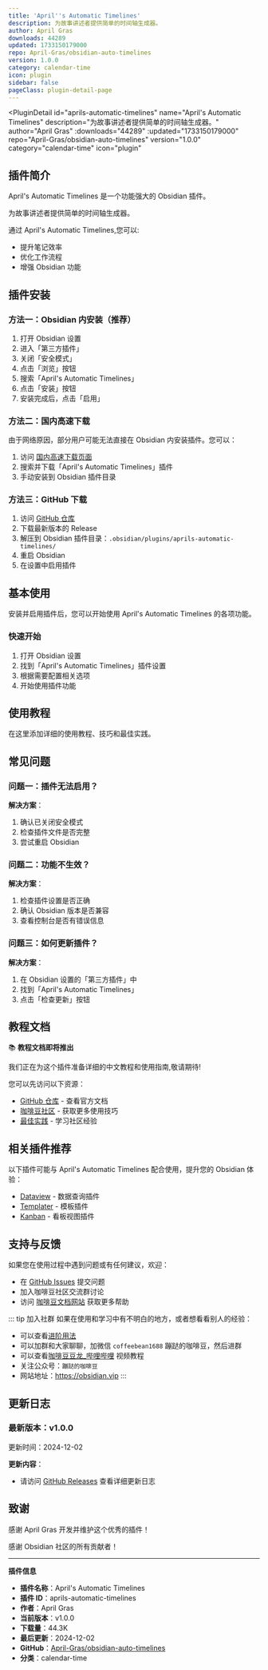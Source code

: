 ```yaml
---
title: 'April''s Automatic Timelines'
description: 为故事讲述者提供简单的时间轴生成器。
author: April Gras
downloads: 44289
updated: 1733150179000
repo: April-Gras/obsidian-auto-timelines
version: 1.0.0
category: calendar-time
icon: plugin
sidebar: false
pageClass: plugin-detail-page
---
```


<PluginDetail
  id="aprils-automatic-timelines"
  name="April&#39;s Automatic Timelines"
  description="为故事讲述者提供简单的时间轴生成器。"
  author="April Gras"
  :downloads="44289"
  :updated="1733150179000"
  repo="April-Gras/obsidian-auto-timelines"
  version="1.0.0"
  category="calendar-time"
  icon="plugin"
>

<!-- AUTO_GENERATED_START -->
## 插件简介

April&#39;s Automatic Timelines 是一个功能强大的 Obsidian 插件。

为故事讲述者提供简单的时间轴生成器。

通过 April&#39;s Automatic Timelines,您可以:

- 提升笔记效率
- 优化工作流程
- 增强 Obsidian 功能

<!-- AUTO_GENERATED_END -->

<!-- AUTO_GENERATED_START -->
## 插件安装

### 方法一：Obsidian 内安装（推荐）

1. 打开 Obsidian 设置
2. 进入「第三方插件」
3. 关闭「安全模式」
4. 点击「浏览」按钮
5. 搜索「April&#39;s Automatic Timelines」
6. 点击「安装」按钮
7. 安装完成后，点击「启用」

### 方法二：国内高速下载

由于网络原因，部分用户可能无法直接在 Obsidian 内安装插件。您可以：

1. 访问 [国内高速下载页面](/zh/documentation/obsidian-plugins-download.html)
2. 搜索并下载「April&#39;s Automatic Timelines」插件
3. 手动安装到 Obsidian 插件目录

### 方法三：GitHub 下载

1. 访问 [GitHub 仓库](https://github.com/April-Gras/obsidian-auto-timelines)
2. 下载最新版本的 Release
3. 解压到 Obsidian 插件目录：`.obsidian/plugins/aprils-automatic-timelines/`
4. 重启 Obsidian
5. 在设置中启用插件

## 基本使用

安装并启用插件后，您可以开始使用 April&#39;s Automatic Timelines 的各项功能。

### 快速开始

1. 打开 Obsidian 设置
2. 找到「April&#39;s Automatic Timelines」插件设置
3. 根据需要配置相关选项
4. 开始使用插件功能

<!-- AUTO_GENERATED_END -->

<!-- CUSTOM_CONTENT_START:tutorial -->
## 使用教程

在这里添加详细的使用教程、技巧和最佳实践。

<!-- CUSTOM_CONTENT_END:tutorial -->

<!-- SHARED_CONTENT_START -->
## 常见问题

### 问题一：插件无法启用？

**解决方案**：
1. 确认已关闭安全模式
2. 检查插件文件是否完整
3. 尝试重启 Obsidian

### 问题二：功能不生效？

**解决方案**：
1. 检查插件设置是否正确
2. 确认 Obsidian 版本是否兼容
3. 查看控制台是否有错误信息

### 问题三：如何更新插件？

**解决方案**：
1. 在 Obsidian 设置的「第三方插件」中
2. 找到「April&#39;s Automatic Timelines」
3. 点击「检查更新」按钮

## 教程文档

📚 **教程文档即将推出**

我们正在为这个插件准备详细的中文教程和使用指南,敬请期待!

您可以先访问以下资源：
- [GitHub 仓库](https://github.com/April-Gras/obsidian-auto-timelines) - 查看官方文档
- [咖啡豆社区](/zh/bases/) - 获取更多使用技巧
- [最佳实践](/zh/best-practices/) - 学习社区经验

## 相关插件推荐

以下插件可能与 April&#39;s Automatic Timelines 配合使用，提升您的 Obsidian 体验：

- [Dataview](/zh/plugins/dataview.html) - 数据查询插件
- [Templater](/zh/plugins/templater-obsidian.html) - 模板插件
- [Kanban](/zh/plugins/obsidian-kanban.html) - 看板视图插件

## 支持与反馈

如果您在使用过程中遇到问题或有任何建议，欢迎：

- 在 [GitHub Issues](https://github.com/April-Gras/obsidian-auto-timelines/issues) 提交问题
- 加入咖啡豆社区交流群讨论
- 访问 [咖啡豆文档网站](https://obsidian.vip) 获取更多帮助

::: tip 加入社群
如果在使用和学习中有不明白的地方，或者想看看别人的经验：
- 可以查看[进阶用法](/zh/advanced)
- 可以加群和大家聊聊，加微信 `coffeebean1688` 蹦跶的咖啡豆，然后进群
- 可以查看[咖啡豆豆龙_哔哩哔哩](https://space.bilibili.com/618777356) 视频教程
- 关注公众号：`蹦跶的咖啡豆`
- 网站地址：https://obsidian.vip
:::
<!-- SHARED_CONTENT_END -->

<!-- AUTO_GENERATED_START -->
## 更新日志

### 最新版本：v1.0.0

更新时间：2024-12-02

**更新内容**：
- 请访问 [GitHub Releases](https://github.com/April-Gras/obsidian-auto-timelines/releases) 查看详细更新日志

## 致谢

感谢 April Gras 开发并维护这个优秀的插件！

感谢 Obsidian 社区的所有贡献者！

---

**插件信息**
- **插件名称**：April&#39;s Automatic Timelines
- **插件 ID**：aprils-automatic-timelines
- **作者**：April Gras
- **当前版本**：v1.0.0
- **下载量**：44.3K
- **最后更新**：2024-12-02
- **GitHub**：[April-Gras/obsidian-auto-timelines](https://github.com/April-Gras/obsidian-auto-timelines)
- **分类**：calendar-time
<!-- AUTO_GENERATED_END -->

</PluginDetail>

